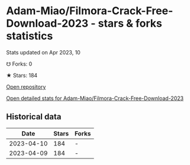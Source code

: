 # Adam-Miao/Filmora-Crack-Free-Download-2023 - stars & forks statistics

Stats updated on Apr 2023, 10

☋ Forks: 0

★ Stars: 184

[Open repository](https://github.com/Adam-Miao/Filmora-Crack-Free-Download-2023)

[Open detailed stats for Adam-Miao/Filmora-Crack-Free-Download-2023](https://reviewgithub.com/rep/Adam-Miao/Filmora-Crack-Free-Download-2023)

## Historical data
| Date | Stars | Forks |
|------|-------|-------|
| 2023-04-10 | 184 | - | 
| 2023-04-09 | 184 | - | 

